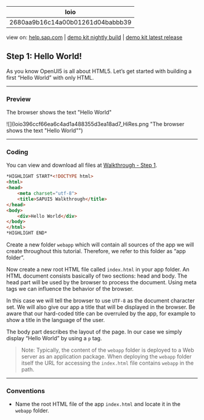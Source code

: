 | loio |
| -----|
| 2680aa9b16c14a00b01261d04babbb39 |

<div id="loio">

view on: [help.sap.com](https://help.sap.com/viewer/DRAFT/3237636b137e43519a20ad5513c49ccb/latest/en-US/2680aa9b16c14a00b01261d04babbb39.html) | [demo kit nightly build](https://openui5nightly.hana.ondemand.com/#/topic/2680aa9b16c14a00b01261d04babbb39) | [demo kit latest release](https://openui5.hana.ondemand.com/#/topic/2680aa9b16c14a00b01261d04babbb39)</div>
<!-- loio2680aa9b16c14a00b01261d04babbb39 -->

## Step 1: Hello World!

As you know OpenUI5 is all about HTML5. Let’s get started with building a first “Hello World” with only HTML.

***

### Preview

   
  
The browser shows the text "Hello World"<a name="loio2680aa9b16c14a00b01261d04babbb39__fig_r1j_pst_mr"/>

 ![](loio396ccf66ea6c4ad1a488355d3ea18ad7_HiRes.png "The browser shows the text "Hello World"") 

***

### Coding

You can view and download all files at [Walkthrough - Step 1](https://openui5.hana.ondemand.com/explored.html#/sample/sap.m.tutorial.walkthrough.01/preview).

``` html
*HIGHLIGHT START*<!DOCTYPE html>
<html>
<head>
	<meta charset="utf-8">
	<title>SAPUI5 Walkthrough</title>
</head>
<body>
	<div>Hello World</div>
</body>
</html>
*HIGHLIGHT END*

```

Create a new folder `webapp` which will contain all sources of the app we will create throughout this tutorial. Therefore, we refer to this folder as “app folder”.

Now create a new root HTML file called `index.html` in your app folder. An HTML document consists basically of two sections: head and body. The head part will be used by the browser to process the document. Using meta tags we can influence the behavior of the browser.

In this case we will tell the browser to use `UTF-8` as the document character set. We will also give our app a title that will be displayed in the browser. Be aware that our hard-coded title can be overruled by the app, for example to show a title in the language of the user.

The body part describes the layout of the page. In our case we simply display “Hello World” by using a `p` tag.

> Note:
> Typically, the content of the `webapp` folder is deployed to a Web server as an application package. When deploying the `webapp` folder itself the URL for accessing the `index.html` file contains `webapp` in the path.
> 
> 

***

### Conventions

-   Name the root HTML file of the app `index.html` and locate it in the `webapp` folder.


